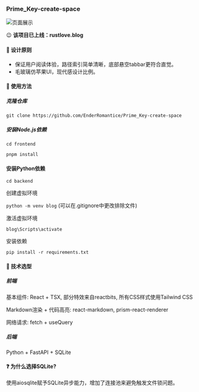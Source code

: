 ### Prime_Key-create-space

![页面展示](https://rustlove.blog/files/photo/master.webp)

😉 **该项目已上线：rustlove.blog**

#### 🎨 设计原则

- 保证用户阅读体验，路径索引简单清晰，底部悬空tabbar更符合直觉。
- 毛玻璃仿苹果UI，现代感设计比例。 

#### 📕 使用方法

##### 克隆仓库
`git clone https://github.com/EnderRomantice/Prime_Key-create-space`

##### 安装Node.js依赖
`cd frontend`

`pnpm install`

#### 安装Python依赖

`cd backend`

创建虚拟环境

`python -m venv blog` (可以在.gitignore中更改排除文件)

激活虚拟环境

`blog\Scripts\activate`

安装依赖

`pip install -r requirements.txt`


#### 🔧 技术选型

##### 前端

基本组件: React + TSX, 部分特效来自reactbits, 所有CSS样式使用Tailwind CSS

Markdown渲染 + 代码高亮: react-markdown, prism-react-renderer

网络请求: fetch + useQuery

##### 后端

Python + FastAPI + SQLite

#### ❓ 为什么选择SQLite?

使用aiosqlite赋予SQLite异步能力，增加了连接池来避免触发文件锁问题。

